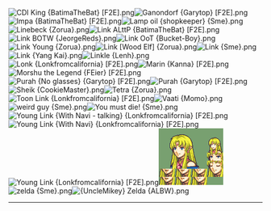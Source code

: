 ![CDI King {BatimaTheBat} [F2E].png](https://raw.githubusercontent.com/Klokinator/FE-Repo/main/Portrait%20Repository/Non-FE%20Properties/Legend%20of%20Zelda/CDI%20King%20%7BBatimaTheBat%7D%20%5BF2E%5D.png "CDI King {BatimaTheBat} [F2E].png")![Ganondorf {Garytop} [F2E].png](https://raw.githubusercontent.com/Klokinator/FE-Repo/main/Portrait%20Repository/Non-FE%20Properties/Legend%20of%20Zelda/Ganondorf%20%7BGarytop%7D%20%5BF2E%5D.png "Ganondorf {Garytop} [F2E].png")![Impa {BatimaTheBat} [F2E].png](https://raw.githubusercontent.com/Klokinator/FE-Repo/main/Portrait%20Repository/Non-FE%20Properties/Legend%20of%20Zelda/Impa%20%7BBatimaTheBat%7D%20%5BF2E%5D.png "Impa {BatimaTheBat} [F2E].png")![Lamp oil {shopkeeper} {Sme}.png](https://raw.githubusercontent.com/Klokinator/FE-Repo/main/Portrait%20Repository/Non-FE%20Properties/Legend%20of%20Zelda/Lamp%20oil%20(shopkeeper)%20%7BSme%7D.png "Lamp oil {shopkeeper} {Sme}.png")![Linebeck {Zorua}.png](https://raw.githubusercontent.com/Klokinator/FE-Repo/main/Portrait%20Repository/Non-FE%20Properties/Legend%20of%20Zelda/Linebeck%20%7BZorua%7D.png "Linebeck {Zorua}.png")![Link ALttP {BatimaTheBat} [F2E].png](https://raw.githubusercontent.com/Klokinator/FE-Repo/main/Portrait%20Repository/Non-FE%20Properties/Legend%20of%20Zelda/Link%20ALttP%20%7BBatimaTheBat%7D%20%5BF2E%5D.png "Link ALttP {BatimaTheBat} [F2E].png")![Link BOTW {JeorgeReds}.png](https://raw.githubusercontent.com/Klokinator/FE-Repo/main/Portrait%20Repository/Non-FE%20Properties/Legend%20of%20Zelda/Link%20BOTW%20%7BJeorgeReds%7D.png "Link BOTW {JeorgeReds}.png")![Link OoT {Bucket-Boy}.png](https://raw.githubusercontent.com/Klokinator/FE-Repo/main/Portrait%20Repository/Non-FE%20Properties/Legend%20of%20Zelda/Link%20OoT%20%7BBucket-Boy%7D.png "Link OoT {Bucket-Boy}.png")![Link Young {Zorua}.png](https://raw.githubusercontent.com/Klokinator/FE-Repo/main/Portrait%20Repository/Non-FE%20Properties/Legend%20of%20Zelda/Link%20Young%20%7BZorua%7D.png "Link Young {Zorua}.png")![Link [Wood Elf] {Zorua}.png](https://raw.githubusercontent.com/Klokinator/FE-Repo/main/Portrait%20Repository/Non-FE%20Properties/Legend%20of%20Zelda/Link%20%5BWood%20Elf%5D%20%7BZorua%7D.png "Link [Wood Elf] {Zorua}.png")![Link {Sme}.png](https://raw.githubusercontent.com/Klokinator/FE-Repo/main/Portrait%20Repository/Non-FE%20Properties/Legend%20of%20Zelda/Link%20%7BSme%7D.png "Link {Sme}.png")![Link {Yang Kai}.png](https://raw.githubusercontent.com/Klokinator/FE-Repo/main/Portrait%20Repository/Non-FE%20Properties/Legend%20of%20Zelda/Link%20%7BYang%20Kai%7D.png "Link {Yang Kai}.png")![Linkle {Lenh}.png](https://raw.githubusercontent.com/Klokinator/FE-Repo/main/Portrait%20Repository/Non-FE%20Properties/Legend%20of%20Zelda/Linkle%20%7BLenh%7D.png "Linkle {Lenh}.png")![Lonk {Lonkfromcalifornia} [F2E].png](https://raw.githubusercontent.com/Klokinator/FE-Repo/main/Portrait%20Repository/Non-FE%20Properties/Legend%20of%20Zelda/Lonk%20%7BLonkfromcalifornia%7D%20%5BF2E%5D.png "Lonk {Lonkfromcalifornia} [F2E].png")![Marin {Kanna} [F2E].png](https://raw.githubusercontent.com/Klokinator/FE-Repo/main/Portrait%20Repository/Non-FE%20Properties/Legend%20of%20Zelda/Marin%20%7BKanna%7D%20%5BF2E%5D.png "Marin {Kanna} [F2E].png")![Morshu the Legend {FEier} [F2E].png](https://raw.githubusercontent.com/Klokinator/FE-Repo/main/Portrait%20Repository/Non-FE%20Properties/Legend%20of%20Zelda/Morshu%20the%20Legend%20%7BFEier%7D%20%5BF2E%5D.png "Morshu the Legend {FEier} [F2E].png")![Purah {No glasses} {Garytop} [F2E].png](https://raw.githubusercontent.com/Klokinator/FE-Repo/main/Portrait%20Repository/Non-FE%20Properties/Legend%20of%20Zelda/Purah%20(No%20glasses)%20%7BGarytop%7D%20%5BF2E%5D.png "Purah {No glasses} {Garytop} [F2E].png")![Purah {Garytop} [F2E].png](https://raw.githubusercontent.com/Klokinator/FE-Repo/main/Portrait%20Repository/Non-FE%20Properties/Legend%20of%20Zelda/Purah%20%7BGarytop%7D%20%5BF2E%5D.png "Purah {Garytop} [F2E].png")![Sheik {CookieMaster}.png](https://raw.githubusercontent.com/Klokinator/FE-Repo/main/Portrait%20Repository/Non-FE%20Properties/Legend%20of%20Zelda/Sheik%20%7BCookieMaster%7D.png "Sheik {CookieMaster}.png")![Tetra {Zorua}.png](https://raw.githubusercontent.com/Klokinator/FE-Repo/main/Portrait%20Repository/Non-FE%20Properties/Legend%20of%20Zelda/Tetra%20%7BZorua%7D.png "Tetra {Zorua}.png")![Toon Link {Lonkfromcalifornia} [F2E].png](https://raw.githubusercontent.com/Klokinator/FE-Repo/main/Portrait%20Repository/Non-FE%20Properties/Legend%20of%20Zelda/Toon%20Link%20%7BLonkfromcalifornia%7D%20%5BF2E%5D.png "Toon Link {Lonkfromcalifornia} [F2E].png")![Vaati {Momo}.png](https://raw.githubusercontent.com/Klokinator/FE-Repo/main/Portrait%20Repository/Non-FE%20Properties/Legend%20of%20Zelda/Vaati%20%7BMomo%7D.png "Vaati {Momo}.png")![weird guy {Sme}.png](https://raw.githubusercontent.com/Klokinator/FE-Repo/main/Portrait%20Repository/Non-FE%20Properties/Legend%20of%20Zelda/weird%20guy%20%7BSme%7D.png "weird guy {Sme}.png")![You must die! {Sme}.png](https://raw.githubusercontent.com/Klokinator/FE-Repo/main/Portrait%20Repository/Non-FE%20Properties/Legend%20of%20Zelda/You%20must%20die!%20%7BSme%7D.png "You must die! {Sme}.png")![Young Link {With Navi - talking} {Lonkfromcalifornia} [F2E].png](https://raw.githubusercontent.com/Klokinator/FE-Repo/main/Portrait%20Repository/Non-FE%20Properties/Legend%20of%20Zelda/Young%20Link%20(With%20Navi%20-%20talking)%20%7BLonkfromcalifornia%7D%20%5BF2E%5D.png "Young Link {With Navi - talking} {Lonkfromcalifornia} [F2E].png")![Young Link {With Navi} {Lonkfromcalifornia} [F2E].png](https://raw.githubusercontent.com/Klokinator/FE-Repo/main/Portrait%20Repository/Non-FE%20Properties/Legend%20of%20Zelda/Young%20Link%20(With%20Navi)%20%7BLonkfromcalifornia%7D%20%5BF2E%5D.png "Young Link {With Navi} {Lonkfromcalifornia} [F2E].png")![Young Link {Lonkfromcalifornia} [F2E].png](https://raw.githubusercontent.com/Klokinator/FE-Repo/main/Portrait%20Repository/Non-FE%20Properties/Legend%20of%20Zelda/Young%20Link%20%7BLonkfromcalifornia%7D%20%5BF2E%5D.png "Young Link {Lonkfromcalifornia} [F2E].png")![Zelda {Sirknite31}.png](https://raw.githubusercontent.com/Klokinator/FE-Repo/main/Portrait%20Repository/Non-FE%20Properties/Legend%20of%20Zelda/Zelda%20%7BSirknite31%7D.png "Zelda {Sirknite31}.png")![zelda {Sme}.png](https://raw.githubusercontent.com/Klokinator/FE-Repo/main/Portrait%20Repository/Non-FE%20Properties/Legend%20of%20Zelda/zelda%20%7BSme%7D.png "zelda {Sme}.png")![{UncleMikey} Zelda {ALBW}.png](https://raw.githubusercontent.com/Klokinator/FE-Repo/main/Portrait%20Repository/Non-FE%20Properties/Legend%20of%20Zelda/%7BUncleMikey%7D%20Zelda%20(ALBW).png "{UncleMikey} Zelda {ALBW}.png")



----

